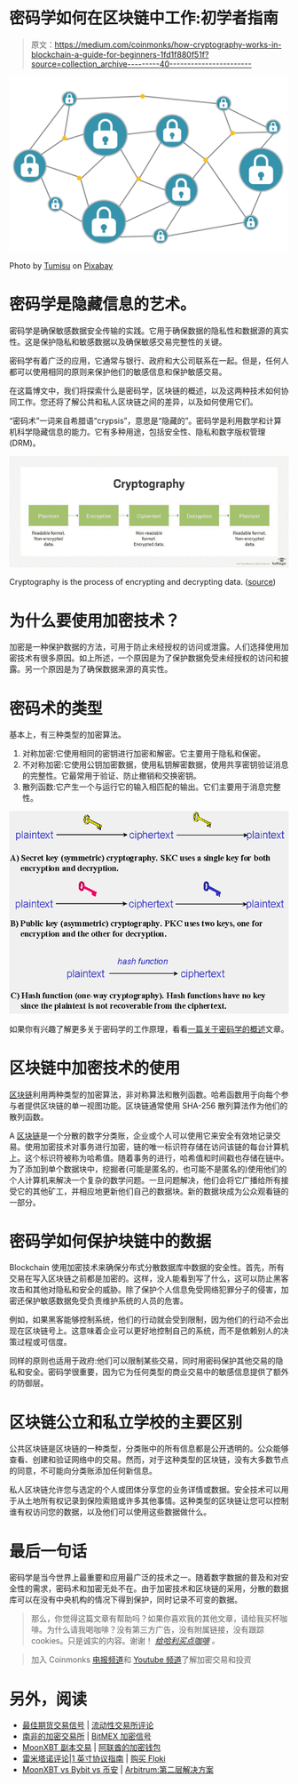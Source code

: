 # 密码学如何在区块链中工作:初学者指南

> 原文：<https://medium.com/coinmonks/how-cryptography-works-in-blockchain-a-guide-for-beginners-1fd1f880f51f?source=collection_archive---------40----------------------->

![](img/3bf2c58f2ebbbf2fe93754eb93d7d167.png)

Photo by [Tumisu](https://pixabay.com/users/Tumisu-148124/) on [Pixabay](https://pixabay.com/illustrations/blockchain-cryptocurrency-money-3326155/)

# 密码学是隐藏信息的艺术。

密码学是确保敏感数据安全传输的实践。它用于确保数据的隐私性和数据源的真实性。这是保护隐私和敏感数据以及确保敏感交易完整性的关键。

密码学有着广泛的应用，它通常与银行、政府和大公司联系在一起。但是，任何人都可以使用相同的原则来保护他们的敏感信息和保护敏感交易。

在这篇博文中，我们将探索什么是密码学，区块链的概述，以及这两种技术如何协同工作。您还将了解公共和私人区块链之间的差异，以及如何使用它们。

“密码术”一词来自希腊语“crypsis”，意思是“隐藏的”。密码学是利用数学和计算机科学隐藏信息的能力。它有多种用途，包括安全性、隐私和数字版权管理(DRM)。

![](img/da1bbf62a743e29ccd283f05e83c5378.png)

Cryptography is the process of encrypting and decrypting data. ([source](https://www.techtarget.com/searchsecurity/definition/cryptography))

# 为什么要使用加密技术？

加密是一种保护数据的方法，可用于防止未经授权的访问或泄露。人们选择使用加密技术有很多原因。如上所述，一个原因是为了保护数据免受未经授权的访问和披露。另一个原因是为了确保数据来源的真实性。

# 密码术的类型

基本上，有三种类型的加密算法。

1.  对称加密:它使用相同的密钥进行加密和解密。它主要用于隐私和保密。
2.  不对称加密:它使用公钥加密数据，使用私钥解密数据，使用共享密钥验证消息的完整性。它最常用于验证、防止撤销和交换密钥。
3.  散列函数:它产生一个与运行它的输入相匹配的输出。它们主要用于消息完整性。

![](img/5be53a2ab125f8ab5bb9255c0720554a.png)

如果你有兴趣了解更多关于密码学的工作原理，看看[一篇关于密码学的概述](https://www.garykessler.net/library/crypto.html#hash)文章。

# 区块链中加密技术的使用

[区块链](/@jungsy11/what-is-a-blockchain-50-definitions-of-blockchain-d18d33c7523c)利用两种类型的加密算法，非对称算法和散列函数。哈希函数用于向每个参与者提供区块链的单一视图功能。区块链通常使用 SHA-256 散列算法作为他们的散列函数。

A [区块链](/@jungsy11/what-is-a-blockchain-50-definitions-of-blockchain-d18d33c7523c)是一个分散的数字分类账，企业或个人可以使用它来安全有效地记录交易。使用加密技术对事务进行加密，链的唯一标识符存储在访问该链的每台计算机上。这个标识符被称为哈希值。随着事务的进行，哈希值和时间戳也存储在链中。为了添加到单个数据块中，挖掘者(可能是匿名的，也可能不是匿名的)使用他们的个人计算机来解决一个复杂的数学问题。一旦问题解决，他们会将它广播给所有接受它的其他矿工，并相应地更新他们自己的数据块。新的数据块成为公众观看链的一部分。

# 密码学如何保护块链中的数据

Blockchain 使用加密技术来确保分布式分散数据库中数据的安全性。首先，所有交易在写入区块链之前都是加密的。这样，没人能看到写了什么，这可以防止黑客攻击和其他对隐私和安全的威胁。除了保护个人信息免受网络犯罪分子的侵害，加密还保护敏感数据免受负责维护系统的人员的危害。

例如，如果黑客能够控制系统，他们的行动就会受到限制，因为他们的行动不会出现在区块链号上。这意味着企业可以更好地控制自己的系统，而不是依赖别人的决策过程或可信度。

同样的原则也适用于政府:他们可以限制某些交易，同时用密码保护其他交易的隐私和安全。密码学很重要，因为它为任何类型的商业交易中的敏感信息提供了额外的防御层。

# 区块链公立和私立学校的主要区别

公共区块链是区块链的一种类型，分类账中的所有信息都是公开透明的。公众能够查看、创建和验证网络中的交易。然而，对于这种类型的区块链，没有大多数节点的同意，不可能向分类账添加任何新信息。

私人区块链允许您与选定的个人或团体分享您的业务详情或数据。安全技术可以用于从土地所有权记录到保险索赔或许多其他事情。这种类型的区块链让您可以控制谁有权访问您的数据，以及他们可以使用这些数据做什么。

# 最后一句话

密码学是当今世界上最重要和应用最广泛的技术之一。随着数字数据的普及和对安全性的需求，密码术和加密无处不在。由于加密技术和区块链的采用，分散的数据库可以在没有中央机构的情况下得到保护，同时记录不可变的数据。

> 那么，你觉得这篇文章有帮助吗？如果你喜欢我的其他文章，请给我买杯咖啡。为什么请我喝咖啡？没有第三方广告，没有附属链接，没有跟踪 cookies。只是诚实的内容。谢谢！ [*给哈利买点咖啡*](https://www.buymeacoffee.com/jungsy11) *。*

> 加入 Coinmonks [电报频道](https://t.me/coincodecap)和 [Youtube 频道](https://www.youtube.com/c/coinmonks/videos)了解加密交易和投资

# 另外，阅读

*   [最佳期货交易信号](https://coincodecap.com/futures-trading-signals) | [流动性交易所评论](https://coincodecap.com/liquid-exchange-review)
*   [南非的加密交易所](https://coincodecap.com/crypto-exchanges-in-south-africa) | [BitMEX 加密信号](https://coincodecap.com/bitmex-crypto-signals)
*   [MoonXBT 副本交易](https://coincodecap.com/moonxbt-copy-trading) | [阿联酋的加密钱包](https://coincodecap.com/crypto-wallets-in-uae)
*   [雷米塔诺评论](https://coincodecap.com/remitano-review)|[1 英寸协议指南](https://coincodecap.com/1inch) | [购买 Floki](https://coincodecap.com/buy-floki-inu-token)
*   [MoonXBT vs Bybit vs 币安](https://coincodecap.com/bybit-binance-moonxbt) | [Arbitrum:第二层解决方案](https://coincodecap.com/arbitrum)